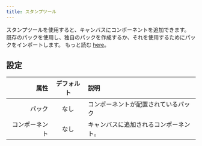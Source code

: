 ```yaml
---
title: スタンプツール
---
```


スタンプツールを使用すると、キャンバスにコンポーネントを追加できます。
既存のパックを使用し、独自のパックを作成するか、それを使用するためにパックをインポートします。 もっと読む [here](../../pack)。

## 設定

|      属性 | デフォルト | 説明                  |
| ------: | :---: | :------------------ |
|     パック |   なし  | コンポーネントが配置されているパック  |
| コンポーネント |   なし  | キャンバスに追加されるコンポーネント。 |
